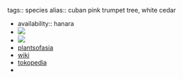 tags:: species
alias:: cuban pink trumpet tree, white cedar

- availability:: hanara
- ![](https://peach-geographical-bat-397.mypinata.cloud/ipfs/QmeePHWnUcFmQ9CpLddViCMwSUoDY4KVGTicbEiXioRz3S)
- ![](https://peach-geographical-bat-397.mypinata.cloud/ipfs/QmbRsSz9Me2YsD6NMGXfAKb8deETHYMQyDukL5SJECB1oU)
- [plantsofasia](http://www.plantsofasia.com/index/tabebuia_pallida/0-349)
- [wiki](https://en.wikipedia.org/wiki/Tabebuia_pallida)
- [tokopedia](https://www.tokopedia.com/hanaranurseries/tabebuia-pallida-bunga-pink-daun-kecil-pohon-instan-instant-tree?extParam=ivf%3Dfalse%26src%3Dsearch)
-